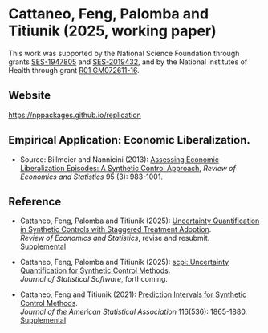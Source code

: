 # Cattaneo, Feng, Palomba and Titiunik (2025, working paper)

This work was supported by the National Science Foundation through grants [SES-1947805](https://www.nsf.gov/awardsearch/showAward?AWD_ID=1947805) and [SES-2019432](https://www.nsf.gov/awardsearch/showAward?AWD_ID=2019432), and by the National Institutes of Health through grant [R01 GM072611-16](https://reporter.nih.gov/project-details/10093056).

## Website 

https://nppackages.github.io/replication

## Empirical Application: Economic Liberalization.

- Source: Billmeier and Nannicini (2013): [Assessing Economic Liberalization Episodes: A Synthetic Control Approach](https://doi.org/10.1162/REST_a_00324), _Review of Economics and Statistics_ 95 (3): 983-1001.


## Reference

- Cattaneo, Feng, Palomba and Titiunik (2025): [Uncertainty Quantification in Synthetic Controls with Staggered Treatment Adoption](https://nppackages.github.io/references/Cattaneo-Feng-Palomba-Titiunik_2025_RESTAT.pdf).<br>
_Review of Economics and Statistics_, revise and resubmit.<br>
[Supplemental](https://nppackages.github.io/references/Cattaneo-Feng-Palomba-Titiunik_2025_RESTAT--Supplement.pdf)<br>

- Cattaneo, Feng, Palomba and Titiunik (2025): [scpi: Uncertainty Quantification for Synthetic Control Methods](https://nppackages.github.io/references/Cattaneo-Feng-Palomba-Titiunik_2025_JSS.pdf).<br>
_Journal of Statistical Software_, forthcoming.

- Cattaneo, Feng and Titiunik (2021): [Prediction Intervals for Synthetic Control Methods](https://nppackages.github.io/references/Cattaneo-Feng-Titiunik_2021_JASA.pdf).<br>
_Journal of the American Statistical Association_ 116(536): 1865-1880.<br>
[Supplemental](https://nppackages.github.io/references/Cattaneo-Feng-Titiunik_2021_JASA--Supplement.pdf)<br>
<br><br>
